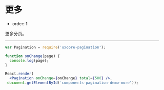 # 更多

- order: 1

更多分页。

---

````jsx
var Pagination = require('uxcore-pagination');

function onChange(page) {
  console.log(page);
}

React.render(
  <Pagination onChange={onChange} total={500} />,
 document.getElementById('components-pagination-demo-more'));
````
